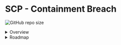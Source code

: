 # SCP - Containment Breach
![GitHub repo size](https://img.shields.io/github/repo-size/kaliditzy/scpcb)
<details>
<summary>Overview</summary>
  
The game is based on the works of the SCP Foundation community (http://www.scp-wiki.net/).


This game and the source code are licensed under Creative Commons Attribution-ShareAlike 3.0 License.

http://creativecommons.org/licenses/by-sa/3.0/


The font used in our custom sprites for CBRE-EX are from http://www.onlinewebfonts.com, and are licensed under the Creative Commons Attribution-ShareAlike 4.0 License.

The label for the medical bay uses "Rod of Asclepius (fixed width).svg" by Dennis Moskowitz, and is licensed under the Creative Commons Attribution-ShareAlike 4.0 License.

http://creativecommons.org/licenses/by-sa/4.0/


Requirements:
•	Blitz3D v1.108

Beware - the source code is perhaps more horrifying than the game itself!


Support development of this fork:
https://ko-fi.com/kaliditzy
</details>
<details>
<summary>Roadmap</summary>
<h2>v1.3.12</h2>
<ul>
<li>Various Bugfixes</li>
<li>New Rooms (more variation)</li>
<li>Updated Rooms (like the checkpoints and endrooms)</li>
</ul>
<h2>v1.4.0</h2>
<ul>
<li>Advanced accessibility for both hard of hearing and low vision people (captions, high contrast, etc)</li>
<li>Improved engine (graphics, audio, etc)</li>
</ul>
</details>
